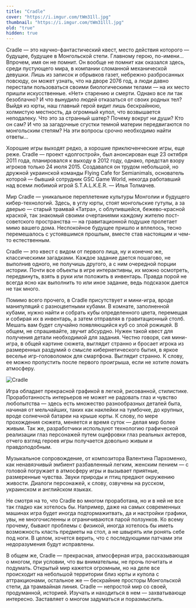 ```yaml
---
title: "Cradle"
cover: "https://i.imgur.com/tWm31ll.jpg"
thumbnail: "https://i.imgur.com/tWm31lll.jpg"
old: "true"
hidden: true
---
```


Cradle — это научно-фантастический квест, место действия которого — будущее, будущее в Монгольской степи. Главному герою, по-имени… Впрочем, имя он не помнит. Он вообще не помнит как оказался здесь, среди пустующего мира, в компании сломанной механической девушки. Лишь из записок и обрывков газет, небрежно разбросанных повсюду, он может узнать, что на дворе 2076 год, а люди давно перестали пользоваться своими биологическими телами — на их место пришли искусственные. «Нет» старению и смерти. Однако все ли так безоблачно? И что вынудило людей отказаться от своих родных тел? Выйдя из юрты, наш главный герой видит лишь бескрайнюю, холмистую местность, да огромный купол, что возвышается неподалеку. Что это за странный шатер? Почему вокруг ни души? Кто он сам? И что за загадочные сгустки темной материи передвигаются по монгольским степям? На эти вопросы срочно необходимо найти ответы…

Хорошие игры выходят редко, а хорошие приключенческие игры, еще реже. Cradle — проект «долгострой», был анонсирован еще 23 октября 2011 года, планировался к выходу в 2012 году, однако, предстал взору игроков только 24 июля 2015. Создавался он трудом небольшой, но дружной украинской команды Flying Cafe for Semianimals, основатель которой — бывший сотрудник GSC Game World, некогда работавший над всеми любимой игрой S.T.A.L.K.E.R. — Илья Толмачев.

Мир Cradle — уникальное переплетение культуры Монголии и будущего кибер-технологий. Здесь, в углу юрты, стоят монгольские гутулы, а за дверью — старый трамвай «Татра», с облупившейся, бежево-красной краской, так знакомый своими очертаниями каждому жителю пост-советского пространства — на гравитационной подушке пролетает мимо вашего дома. Неспокойное будущее пришло и вплелось, тесно перемешалось с устоявшимся прошлым, вместе став настоящим и чем-то естественным.

Cradle — это квест с видом от первого лица, ну и конечно же, классическими загадками. Каждое задание дается пошагово, не выполнив одного, не получишь другого, а с ним очередной порции истории. Почти все объекты в игре интерактивны, их можно осмотреть, передвинуть, взять в руки или положить в инвентарь. Правда порой не всегда ясно как выполнить то или иное задание, ведь подсказок дается не так много.

Помимо всего прочего, в Cradle присутствует и мини-игра, вроде манипуляций с разноцветными кубами. В комнате, заполненной кубами, нужно найти и собрать кубы определенного цвета, перемещая и собирая их в инвентарь, а затем отправляя в гравитационный столб. Мешать вам будет случайно появляющийся куб со злой рожицей. В общем, не спрашивайте, звучит абсурдно. Нужен такой квест для получения детали необходимой для задания. Честно говоря, сия мини-игра, в общей картине сюжета, выглядит странно и бросает игрока из размеренных раздумий о смысле кибернетического бытия, в яркое веселье игр-головоломок для смартфона. Выглядит странно. К слову, ее можно пропустить после первого проигрыша, если не хотите ломать атмосферу.

![Cradle](https://i.imgur.com/ieBqONN.jpg)

Игра обладает прекрасной графикой в легкой, рисованной, стилистике. Проработанность интерьеров не может не радовать глаз и чувство любопытства — здесь есть множество разнообразных деталей быта, начиная от мельчайших, таких как наклейки на тумбочке, до крупных, вроде солнечной батареи на крыше юрты. К слову, по мере прохождения сюжета, меняется и время суток — делая мир более живым. Так же, разработчики используют технологию графической реализации глаз персонажей путем оцифровки глаз реальных актеров, отчего взгляд героев игры получается довольно живым и правдоподобным.

Музыкальное сопровождение, от композитора Валентина Пархоменко, как ненавязчивый эмбиент разбавленный легким, женским пением — с головой погружает в атмосферу игры и вызывает приятные, размеренные чувства. Звуки природы и птиц предают окружению живости. Диалоги персонажей, к слову, озвучены на русском, украинском и английском языках.

Не смотря на то, что Cradle во многом проработана, но и в ней не все так гладко как хотелось бы. Например, даже на самых современных машинах игра будет иногда подтормажитвать, да и настройки графики, увы, не многочисленны и ограничиваются парой ползунков. Ко всему прочему, бывают проблемы с физикой, иногда хотелось бы иметь возможность класть предметы на стол, а не швырять или ронять себе под ноги. В целом, хочется верить, что с последующими патчами эти недоразумения будут исправлены.

В общем же, Cradle — прекрасная, атмосферная игра, рассказывающая о многом, при условии, что вы внимательны, не прочь почитать и подумать. Открытый мир кажется огромным, но на деле все происходит на небольшой территории близ юрты и купола с аттракционами, остальное же — бескрайние просторы Монгольской степи, да трамвайная линия. Cradle — непростой мир со своей, продуманной, историей. Изучать и находиться в нем — захватывающе интересно. Заставляет о многом задуматься и поразмыслить.